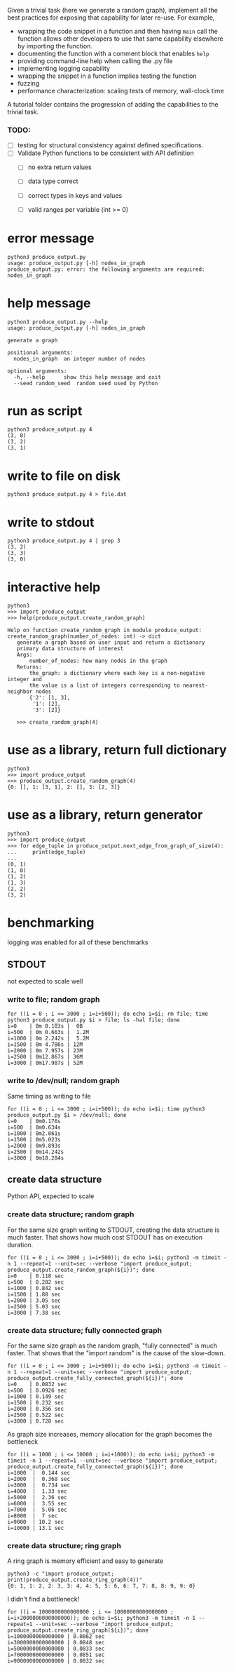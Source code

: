 Given a trivial task (here we generate a random graph), implement all the best practices for exposing that capability for later re-use. For example, 
* wrapping the code snippet in a function and then having `main` call the function allows other developers to use that same capability elsewhere by importing the function. 
* documenting the function with a comment block that enables `help`
* providing command-line help when calling the .py file
* implementing logging capability 
* wrapping the snippet in a function implies testing the function
* fuzzing
* performance characterization: scaling tests of memory, wall-clock time
 

A tutorial folder contains the progression of adding the capabilities to the trivial task.

### TODO: 

- [ ] testing for structural consistency against defined specifications.
- [ ] Validate Python functions to be consistent with API definition
   - [ ] no extra return values
   - [ ] data type correct
   - [ ] correct types in keys and values
   - [ ] valid ranges per variable (int >= 0)


# error message

    python3 produce_output.py
    usage: produce_output.py [-h] nodes_in_graph
    produce_output.py: error: the following arguments are required: nodes_in_graph

# help message

    python3 produce_output.py --help
    usage: produce_output.py [-h] nodes_in_graph

    generate a graph

    positional arguments:
      nodes_in_graph  an integer number of nodes

    optional arguments:
      -h, --help      show this help message and exit
      --seed random_seed  random seed used by Python

# run as script

    python3 produce_output.py 4
    (3, 0)
    (3, 2)
    (3, 1)

# write to file on disk

    python3 produce_output.py 4 > file.dat

# write to stdout

    python3 produce_output.py 4 | grep 3
    (3, 2)
    (3, 3)
    (3, 0)

# interactive help

    python3
    >>> import produce_output
    >>> help(produce_output.create_random_graph)

    Help on function create_random_graph in module produce_output:
    create_random_graph(number_of_nodes: int) -> dict
       generate a graph based on user input and return a dictionary
       primary data structure of interest
       Args:
           number_of_nodes: how many nodes in the graph
       Returns:
           the_graph: a dictionary where each key is a non-negative integer and
           the value is a list of integers corresponding to nearest-neighbor nodes
           {'2': [1, 3],
            '1': [2],
            '3': [2]}

       >>> create_random_graph(4)


# use as a library, return full dictionary

    python3
    >>> import produce_output
    >>> produce_output.create_random_graph(4)
    {0: [], 1: [3, 1], 2: [], 3: [2, 3]}

# use as a library, return generator

    python3
    >>> import produce_output
    >>> for edge_tuple in produce_output.next_edge_from_graph_of_size(4):
    ...     print(edge_tuple)
    ...
    (0, 1)
    (1, 0)
    (1, 2)
    (1, 3)
    (2, 2)
    (3, 2)


# benchmarking
logging was enabled for all of these benchmarks
## STDOUT
not expected to scale well
### write to file; random graph

    for ((i = 0 ; i <= 3000 ; i=i+500)); do echo i=$i; rm file; time python3 produce_output.py $i > file; ls -hal file; done
    i=0    | 0m 0.183s |  0B
    i=500  | 0m 0.663s |  1.2M
    i=1000 | 0m 2.242s |  5.2M
    i=1500 | 0m 4.786s | 12M
    i=2000 | 0m 7.957s | 23M
    i=2500 | 0m12.867s | 36M
    i=3000 | 0m17.987s | 52M

### write to /dev/null; random graph

Same timing as writing to file

    for ((i = 0 ; i <= 3000 ; i=i+500)); do echo i=$i; time python3 produce_output.py $i > /dev/null; done
    i=0    | 0m0.176s
    i=500  | 0m0.634s
    i=1000 | 0m2.061s
    i=1500 | 0m5.023s
    i=2000 | 0m9.893s
    i=2500 | 0m14.242s
    i=3000 | 0m18.284s

## create data structure
Python API, expected to scale
### create data structure; random graph

For the same size graph writing to STDOUT, creating the data structure is much faster.
That shows how much cost STDOUT has on execution duration.

    for ((i = 0 ; i <= 3000 ; i=i+500)); do echo i=$i; python3 -m timeit -n 1 --repeat=1 --unit=sec --verbose "import produce_output; produce_output.create_random_graph(${i})"; done
    i=0    | 0.118 sec
    i=500  | 0.282 sec
    i=1000 | 0.842 sec
    i=1500 | 1.88 sec
    i=2000 | 3.05 sec
    i=2500 | 5.03 sec
    i=3000 | 7.38 sec

### create data structure; fully connected graph

For the same size graph as the random graph, "fully connected" is much faster.
That shows that the "import random" is the cause of the slow-down.

    for ((i = 0 ; i <= 3000 ; i=i+500)); do echo i=$i; python3 -m timeit -n 1 --repeat=1 --unit=sec --verbose "import produce_output; produce_output.create_fully_connected_graph(${i})"; done
    i=0    | 0.0832 sec
    i=500  | 0.0926 sec
    i=1000 | 0.149 sec
    i=1500 | 0.232 sec
    i=2000 | 0.356 sec
    i=2500 | 0.522 sec
    i=3000 | 0.728 sec

As graph size increases, memory allocation for the graph becomes the bottleneck

    for ((i = 1000 ; i <= 10000 ; i=i+1000)); do echo i=$i; python3 -m timeit -n 1 --repeat=1 --unit=sec --verbose "import produce_output; produce_output.create_fully_connected_graph(${i})"; done
    i=1000  |  0.144 sec
    i=2000  |  0.368 sec
    i=3000  |  0.734 sec
    i=4000  |  1.33 sec
    i=5000  |  2.36 sec
    i=6000  |  3.55 sec
    i=7000  |  5.06 sec
    i=8000  |  7 sec
    i=9000  | 10.2 sec
    i=10000 | 13.1 sec

### create data structure; ring graph

A ring graph is memory efficient and easy to generate

    python3 -c "import produce_output; print(produce_output.create_ring_graph(4))"
    {0: 1, 1: 2, 2: 3, 3: 4, 4: 5, 5: 6, 6: 7, 7: 8, 8: 9, 9: 0}

I didn't find a bottleneck!

    for ((i = 1000000000000000 ; i <= 10000000000000000 ; i=i+2000000000000000)); do echo i=$i; python3 -m timeit -n 1 --repeat=1 --unit=sec --verbose "import produce_output; produce_output.create_ring_graph(${i})"; done
    i=1000000000000000 | 0.0862 sec
    i=3000000000000000 | 0.0848 sec
    i=5000000000000000 | 0.0833 sec
    i=7000000000000000 | 0.0851 sec
    i=9000000000000000 | 0.0832 sec

